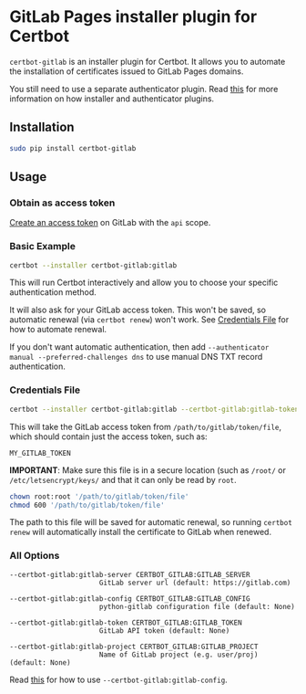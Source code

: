 # GitLab Pages installer plugin for Certbot

`certbot-gitlab` is an installer plugin for Certbot. It allows you to automate the installation of certificates issued to GitLab Pages domains.

You still need to use a separate authenticator plugin. Read [this](https://certbot.eff.org/docs/using.html#getting-certificates-and-choosing-plugins) for more information on how installer and authenticator plugins.

## Installation

```sh
sudo pip install certbot-gitlab
```

## Usage

### Obtain as access token

[Create an access token](https://gitlab.com/profile/personal_access_tokens) on GitLab with the `api` scope.

### Basic Example

```sh
certbot --installer certbot-gitlab:gitlab
```

This will run Certbot interactively and allow you to choose your specific authentication method.

It will also ask for your GitLab access token. This won't be saved, so automatic renewal (via `certbot renew`) won't work. See [Credentials File](#credentials-file) for how to automate renewal.

If you don't want automatic authentication, then add `--authenticator manual --preferred-challenges dns` to use manual DNS TXT record authentication.

### Credentials File

```sh
certbot --installer certbot-gitlab:gitlab --certbot-gitlab:gitlab-token '/path/to/gitlab/token/file'
```

This will take the GitLab access token from `/path/to/gitlab/token/file`, which should contain just the access token, such as:

```
MY_GITLAB_TOKEN
```

**IMPORTANT**: Make sure this file is in a secure location (such as `/root/` or `/etc/letsencrypt/keys/` and that it can only be read by `root`.

```sh
chown root:root '/path/to/gitlab/token/file'
chmod 600 '/path/to/gitlab/token/file'
```

The path to this file will be saved for automatic renewal, so running `certbot renew` will automatically install the certificate to GitLab when renewed.

### All Options

```
--certbot-gitlab:gitlab-server CERTBOT_GITLAB:GITLAB_SERVER
                      GitLab server url (default: https://gitlab.com)

--certbot-gitlab:gitlab-config CERTBOT_GITLAB:GITLAB_CONFIG
                      python-gitlab configuration file (default: None)

--certbot-gitlab:gitlab-token CERTBOT_GITLAB:GITLAB_TOKEN
                      GitLab API token (default: None)

--certbot-gitlab:gitlab-project CERTBOT_GITLAB:GITLAB_PROJECT
                      Name of GitLab project (e.g. user/proj) (default: None)
```

Read [this](http://python-gitlab.readthedocs.io/en/stable/cli.html#configuration) for how to use `--certbot-gitlab:gitlab-config`.
